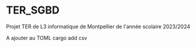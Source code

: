 # TER_SGBD
Projet TER de L3 informatique de Montpellier de l'année scolaire 2023/2024

A ajouter au TOML
cargo add csv
